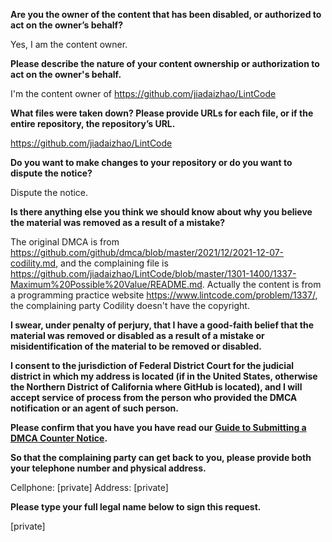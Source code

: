 **Are you the owner of the content that has been disabled, or authorized to act on the owner’s behalf?**

Yes, I am the content owner.

**Please describe the nature of your content ownership or authorization to act on the owner's behalf.**

I'm the content owner of https://github.com/jiadaizhao/LintCode

**What files were taken down? Please provide URLs for each file, or if the entire repository, the repository’s URL.**

https://github.com/jiadaizhao/LintCode

**Do you want to make changes to your repository or do you want to dispute the notice?**

Dispute the notice.

**Is there anything else you think we should know about why you believe the material was removed as a result of a mistake?**

The original DMCA is from https://github.com/github/dmca/blob/master/2021/12/2021-12-07-codility.md, and the complaining file is https://github.com/jiadaizhao/LintCode/blob/master/1301-1400/1337-Maximum%20Possible%20Value/README.md. Actually the content is from a programming practice website https://www.lintcode.com/problem/1337/, the complaining party Codility doesn't have the copyright.

**I swear, under penalty of perjury, that I have a good-faith belief that the material was removed or disabled as a result of a mistake or misidentification of the material to be removed or disabled.**

**I consent to the jurisdiction of Federal District Court for the judicial district in which my address is located (if in the United States, otherwise the Northern District of California where GitHub is located), and I will accept service of process from the person who provided the DMCA notification or an agent of such person.**

**Please confirm that you have you have read our <a href="https://docs.github.com/articles/guide-to-submitting-a-dmca-counter-notice">Guide to Submitting a DMCA Counter Notice</a>.**

**So that the complaining party can get back to you, please provide both your telephone number and physical address.**

Cellphone: [private]
Address: [private]

**Please type your full legal name below to sign this request.**

[private]
